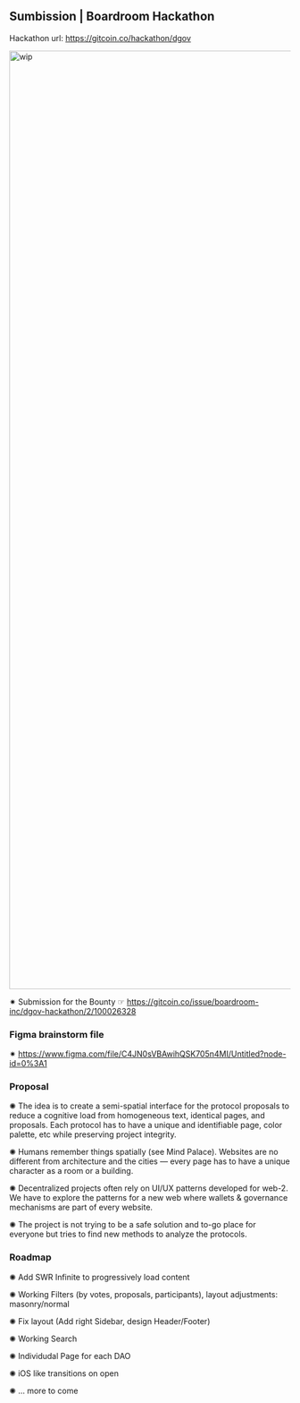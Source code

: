 ## Sumbission | Boardroom Hackathon 
Hackathon url: https://gitcoin.co/hackathon/dgov

<img width="1677" alt="wip" src="https://user-images.githubusercontent.com/50060130/130155974-af782109-1978-4851-a126-567325f4aba4.png">

✷ Submission for the Bounty ☞ https://gitcoin.co/issue/boardroom-inc/dgov-hackathon/2/100026328


### Figma brainstorm file
✷ https://www.figma.com/file/C4JN0sVBAwihQSK705n4MI/Untitled?node-id=0%3A1


### Proposal
✺ The idea is to create a semi-spatial interface for the protocol proposals to reduce a cognitive load from homogeneous text, identical pages, and proposals. Each protocol has to have a unique and identifiable page, color palette, etc while preserving project integrity. 

✺ Humans remember things spatially (see Mind Palace). Websites are no different from architecture and the cities — every page has to have a unique character as a room or a building. 

✺ Decentralized projects often rely on UI/UX patterns developed for web-2. We have to explore the patterns for a new web where wallets & governance mechanisms are part of every website. 

✺ The project is not trying to be a safe solution and to-go place for everyone but tries to find new methods to analyze the protocols.

### Roadmap
✺ Add SWR Infinite to progressively load content

✺ Working Filters (by votes, proposals, participants), layout adjustments: masonry/normal 

✺ Fix layout (Add right Sidebar, design Header/Footer)

✺ Working Search

✺ Individudal Page for each DAO

✺ iOS like transitions on open

✺ ... more to come
